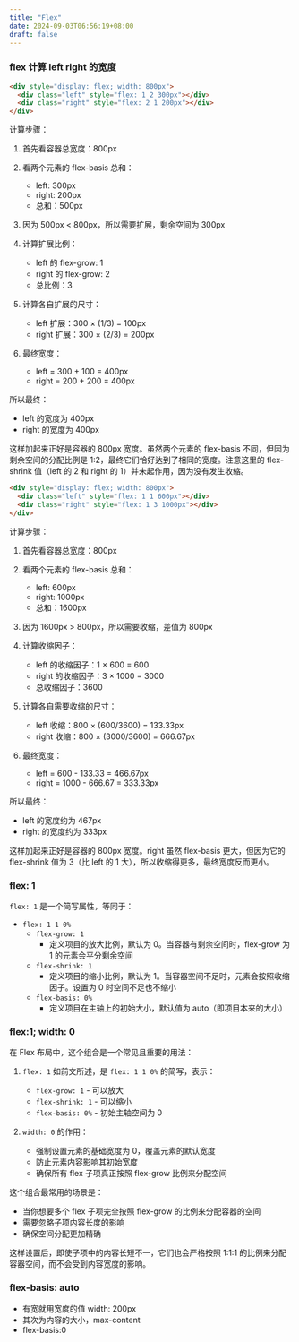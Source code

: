 ```yaml
---
title: "Flex"
date: 2024-09-03T06:56:19+08:00
draft: false
---
```


### flex 计算 left right 的宽度

```html
<div style="display: flex; width: 800px">
  <div class="left" style="flex: 1 2 300px"></div>
  <div class="right" style="flex: 2 1 200px"></div>
</div>
```

计算步骤：

1. 首先看容器总宽度：800px

2. 看两个元素的 flex-basis 总和：

   - left: 300px
   - right: 200px
   - 总和：500px

3. 因为 500px < 800px，所以需要扩展，剩余空间为 300px

4. 计算扩展比例：

   - left 的 flex-grow: 1
   - right 的 flex-grow: 2
   - 总比例：3

5. 计算各自扩展的尺寸：

   - left 扩展：300 × (1/3) = 100px
   - right 扩展：300 × (2/3) = 200px

6. 最终宽度：
   - left = 300 + 100 = 400px
   - right = 200 + 200 = 400px

所以最终：

- left 的宽度为 400px
- right 的宽度为 400px

这样加起来正好是容器的 800px 宽度。虽然两个元素的 flex-basis 不同，但因为剩余空间的分配比例是 1:2，最终它们恰好达到了相同的宽度。注意这里的 flex-shrink 值（left 的 2 和 right 的 1）并未起作用，因为没有发生收缩。

```html
<div style="display: flex; width: 800px">
  <div class="left" style="flex: 1 1 600px"></div>
  <div class="right" style="flex: 1 3 1000px"></div>
</div>
```

计算步骤：

1. 首先看容器总宽度：800px

2. 看两个元素的 flex-basis 总和：

   - left: 600px
   - right: 1000px
   - 总和：1600px

3. 因为 1600px > 800px，所以需要收缩，差值为 800px

4. 计算收缩因子：

   - left 的收缩因子：1 × 600 = 600
   - right 的收缩因子：3 × 1000 = 3000
   - 总收缩因子：3600

5. 计算各自需要收缩的尺寸：

   - left 收缩：800 × (600/3600) = 133.33px
   - right 收缩：800 × (3000/3600) = 666.67px

6. 最终宽度：
   - left = 600 - 133.33 = 466.67px
   - right = 1000 - 666.67 = 333.33px

所以最终：

- left 的宽度约为 467px
- right 的宽度约为 333px

这样加起来正好是容器的 800px 宽度。right 虽然 flex-basis 更大，但因为它的 flex-shrink 值为 3（比 left 的 1 大），所以收缩得更多，最终宽度反而更小。

### flex: 1

`flex: 1` 是一个简写属性，等同于：

- `flex: 1 1 0%`
  - `flex-grow: 1`
    - 定义项目的放大比例，默认为 0。当容器有剩余空间时，flex-grow 为 1 的元素会平分剩余空间
  - `flex-shrink: 1`
    - 定义项目的缩小比例，默认为 1。当容器空间不足时，元素会按照收缩因子。设置为 0 时空间不足也不缩小
  - `flex-basis: 0%`
    - 定义项目在主轴上的初始大小，默认值为 auto（即项目本来的大小）

### flex:1; width: 0

在 Flex 布局中，这个组合是一个常见且重要的用法：

1. `flex: 1` 如前文所述，是 `flex: 1 1 0%` 的简写，表示：

   - `flex-grow: 1` - 可以放大
   - `flex-shrink: 1` - 可以缩小
   - `flex-basis: 0%` - 初始主轴空间为 0

2. `width: 0` 的作用：
   - 强制设置元素的基础宽度为 0，覆盖元素的默认宽度
   - 防止元素内容影响其初始宽度
   - 确保所有 flex 子项真正按照 flex-grow 比例来分配空间

这个组合最常用的场景是：

- 当你想要多个 flex 子项完全按照 flex-grow 的比例来分配容器的空间
- 需要忽略子项内容长度的影响
- 确保空间分配更加精确

这样设置后，即使子项中的内容长短不一，它们也会严格按照 1:1:1 的比例来分配容器空间，而不会受到内容宽度的影响。

### flex-basis: auto

- 有宽就用宽度的值 width: 200px
- 其次为内容的大小，max-content
- flex-basis:0
